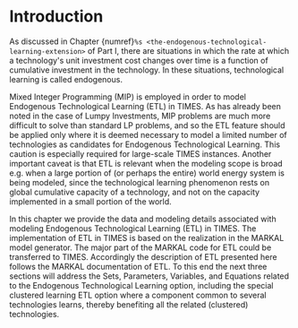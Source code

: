# Introduction

As discussed in Chapter {numref}`%s <the-endogenous-technological-learning-extension>` of Part I, there are situations in which the rate at which a technology's unit investment cost changes over time is a function of cumulative investment in the technology. In these situations, technological learning is called endogenous.

Mixed Integer Programming (MIP) is employed in order to model Endogenous Technological Learning (ETL) in TIMES. As has already been noted in the case of Lumpy Investments, MIP problems are much more difficult to solve than standard LP problems, and so the ETL feature should be applied only where it is deemed necessary to model a limited number of technologies as candidates for Endogenous Technological Learning. This caution is especially required for large-scale TIMES instances. Another important caveat is that ETL is relevant when the modeling scope is broad e.g. when a large portion of (or perhaps the entire) world energy system is being modeled, since the technological learning phenomenon rests on global cumulative capacity of a technology, and not on the capacity implemented in a small portion of the world.

In this chapter we provide the data and modeling details associated with modeling Endogenous Technological Learning (ETL) in TIMES. The implementation of ETL in TIMES is based on the realization in the MARKAL model generator. The major part of the MARKAL code for ETL could be transferred to TIMES. Accordingly the description of ETL presented here follows the MARKAL documentation of ETL. To this end the next three sections will address the Sets, Parameters, Variables, and Equations related to the Endogenous Technological Learning option, including the special clustered learning ETL option where a component common to several technologies learns, thereby benefiting all the related (clustered) technologies.
